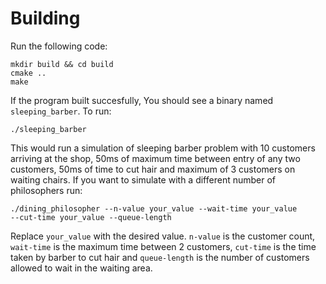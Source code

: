 # Building

Run the following code:

```
mkdir build && cd build
cmake ..
make
```

If the program built succesfully, You should see a binary named 
`sleeping_barber`. To run:

```
./sleeping_barber
```

This would run a simulation of sleeping barber problem with 10 customers 
arriving at the shop, 50ms of maximum time between entry of any two 
customers, 50ms of time to cut hair and maximum of 3 customers on waiting 
chairs. 
If you want to simulate with a different number of philosophers run:
```
./dining_philosopher --n-value your_value --wait-time your_value 
--cut-time your_value --queue-length
```

Replace `your_value` with the desired value. `n-value` is the customer count, 
`wait-time` is the maximum time between 2 customers, `cut-time` is the 
time taken by barber to cut hair and `queue-length` is the number of 
customers allowed to wait in the waiting area.